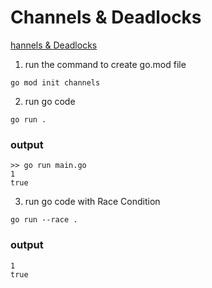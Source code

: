 # Channels & Deadlocks

[hannels & Deadlocks](https://go.dev/doc/effective_go#channels)

1. run the command to create go.mod file

```
go mod init channels
```

2. run go code

```
go run .
```

### output

```
>> go run main.go
1
true
```

3. run go code with Race Condition

```
go run --race .
```

### output

```
1
true
```